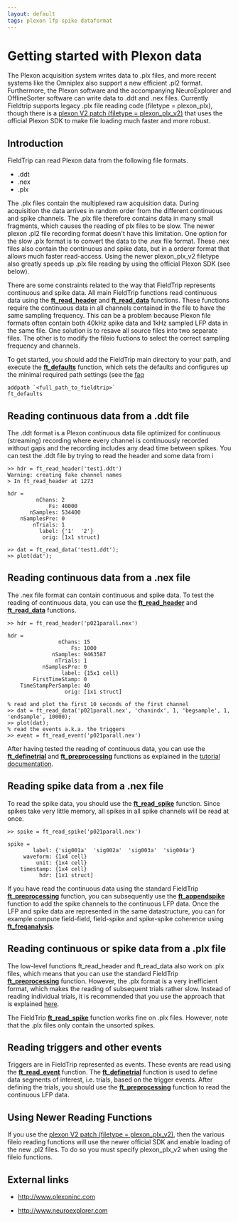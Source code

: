 ```yaml
---
layout: default
tags: plexon lfp spike dataformat
---
```



# Getting started with Plexon data

The Plexon acquisition system writes data to .plx files, and more recent systems like the Omniplex also support a new efficient .pl2 format. Furthermore, the Plexon software and the accompanying NeuroExplorer and OfflineSorter software can write data to .ddt and .nex files. Currently Fieldtrip supports legacy .plx file reading code (filetype = plexon_plx), though there is a [plexon V2 patch (filetype = plexon_plx_v2)](http://bugzilla.fieldtriptoolbox.org/show_bug.cgi?id=1795) that uses the official Plexon SDK to make file loading much faster and more robust.

## Introduction

FieldTrip can read Plexon data from the following file formats.

*  .ddt
*  .nex
*  .plx


The .plx files contain the multiplexed raw acquisition data. During acquisition the data arrives in random order from the different continuous and spike channels. The .plx file therefore contains data in many small fragments, which causes the reading of plx files to be slow. The newer plexon .pl2 file recording format doesn't have this limitation. One option for the slow .plx format is to convert the data to the .nex file format. These .nex files also contain the continuous and spike data, but in a orderer format that allows much faster read-access. Using the newer plexon_plx_v2 filetype also greatly speeds up .plx file reading by using the official Plexon SDK (see below).

There are some constraints related to the way that FieldTrip represents continuous and spike data. All main FieldTrip functions read continuous data using the **[ft_read_header](/reference/ft_read_header)** and **[ft_read_data](/reference/ft_read_data)** functions. These functions require the continuous data in all channels contained in the file to have the same sampling frequency. This can be a problem because Plexon file formats often contain both 40kHz spike data and 1kHz sampled LFP data in the same file. One solution is to resave all source files into two separate files. The other is to modify the fileio fuctions to select the correct sampling frequency and channels.

To get started, you should add the FieldTrip main directory to your path, and execute the **[ft_defaults](/reference/ft_defaults)** function, which sets the defaults and configures up the minimal required path settings (see the [faq](/faq/should_i_add_fieldtrip_with_all_subdirectories_to_my_matlab_path)

	
	addpath `<full_path_to_fieldtrip>`
	ft_defaults


## Reading continuous data from a .ddt file

The .ddt format is a Plexon continuous data file optimized for continuous (streaming) recording where every channel is continuously recorded without gaps and the recording includes any dead time between spikes. You can test the .ddt file by trying to read the header and some data from i

	
	>> hdr = ft_read_header('test1.ddt')
	Warning: creating fake channel names
	> In ft_read_header at 1273
	
	hdr = 
	         nChans: 2
	             Fs: 40000
	       nSamples: 534400
	    nSamplesPre: 0
	        nTrials: 1
	          label: {'1'  '2'}
	           orig: [1x1 struct]
	
	>> dat = ft_read_data('test1.ddt');
	>> plot(dat');


## Reading continuous data from a .nex file

The .nex file format can contain continuous and spike data. To test the reading of continuous data, you can use the **[ft_read_header](/reference/ft_read_header)** and **[ft_read_data](/reference/ft_read_data)** functions.

	
	>> hdr = ft_read_header('p021parall.nex')
	
	hdr = 
	                nChans: 15
	                    Fs: 1000
	              nSamples: 9463587
	               nTrials: 1
	           nSamplesPre: 0
	                 label: {15x1 cell}
	        FirstTimeStamp: 0
	    TimeStampPerSample: 40
	                  orig: [1x1 struct]
	
	% read and plot the first 10 seconds of the first channel
	>> dat = ft_read_data('p021parall.nex', 'chanindx', 1, 'begsample', 1, 'endsample', 10000);
	>> plot(dat);   
	% read the events a.k.a. the triggers 
	>> event = ft_read_event('p021parall.nex')                                  


After having tested the reading of continuous data, you can use the **[ft_definetrial](/reference/ft_definetrial)** and **[ft_preprocessing](/reference/ft_preprocessing)** functions as explained in the [tutorial documentation](/tutorial).

## Reading spike data from a .nex file

To read the spike data, you should use the **[ft_read_spike](/reference/ft_read_spike)** function. Since spikes take very little memory, all spikes in all spike channels will be read at once.

	
	>> spike = ft_read_spike('p021parall.nex')
	
	spike = 
	        label: {'sig001a'  'sig002a'  'sig003a'  'sig004a'}
	     waveform: {1x4 cell}
	         unit: {1x4 cell}
	    timestamp: {1x4 cell}
	          hdr: [1x1 struct]


If you have read the continuous data using the standard FieldTrip **[ft_preprocessing](/reference/ft_preprocessing)** function, you can subsequently use the **[ft_appendspike](/reference/ft_appendspike)** function to add the spike channels to the continuous LFP data. Once the LFP and spike data are represented in the same datastructure, you can for example compute field-field, field-spike and spike-spike coherence using **[ft_freqanalysis](/reference/ft_freqanalysis)**.

## Reading continuous or spike data from a .plx file

The low-level functions ft_read_header and ft_read_data also work on .plx files, which means that you can use the standard FieldTrip **[ft_preprocessing](/reference/ft_preprocessing)** function. However, the .plx format is a very inefficient format, which makes the reading of subsequent trials rather slow. Instead of reading individual trials, it is recommended that you use the approach that is explained [here](/faq/reading_is_slow_can_i_write_my_raw_data_to_a_more_efficient_file_format).

The FieldTrip **[ft_read_spike](/reference/ft_read_spike)** function works fine on .plx files. However, note that the .plx files only contain the unsorted spikes. 

## Reading triggers and other events

Triggers are in FieldTrip represented as events. These events are read using the **[ft_read_event](/reference/ft_read_event)** function. The **[ft_definetrial](/reference/ft_definetrial)** function is used to define data segments of interest, i.e. trials, based on the trigger events. After defining the trials, you should use the **[ft_preprocessing](/reference/ft_preprocessing)** function to read the continuous LFP data.

## Using Newer Reading Functions

If you use the [plexon V2 patch (filetype = plexon_plx_v2)](http://bugzilla.fieldtriptoolbox.org/show_bug.cgi?id=1795), then the various fileio reading functions will use the newer official SDK and enable loading of the new .pl2 files. To do so you must specify plexon_plx_v2 when using the fileio functions.

## External links


*  http://www.plexoninc.com

*  http://www.neuroexplorer.com


